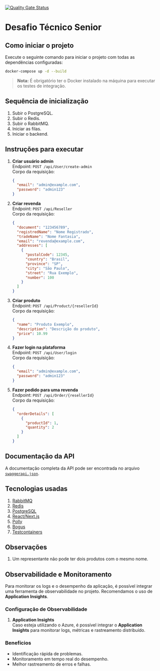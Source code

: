 [![Quality Gate Status](https://sonarcloud.io/api/project_badges/measure?project=vitorpadovan_desafioTecnicoSenior&metric=alert_status)](https://sonarcloud.io/summary/new_code?id=vitorpadovan_desafioTecnicoSenior)

# Desafio Técnico Senior

## Como iniciar o projeto

Execute o seguinte comando para iniciar o projeto com todas as dependências configuradas:

```bash
docker-compose up -d --build
```

> **Nota:** É obrigatório ter o Docker instalado na máquina para executar os testes de integração.

## Sequência de inicialização

1. Subir o PostgreSQL.
2. Subir o Redis.
3. Subir o RabbitMQ.
4. Iniciar as filas.
5. Iniciar o backend.

## Instruções para executar

1. **Criar usuário admin**  
   Endpoint: `POST /api/User/create-admin`  
   Corpo da requisição:
   ```json
   {
     "email": "admin@example.com",
     "password": "admin123"
   }
   ```

2. **Criar revenda**  
   Endpoint: `POST /api/Reseller`  
   Corpo da requisição:
   ```json
   {
     "document": "123456789",
     "registredName": "Nome Registrado",
     "tradeName": "Nome Fantasia",
     "email": "revenda@example.com",
     "addresses": [
       {
         "postalCode": 12345,
         "country": "Brasil",
         "province": "SP",
         "city": "São Paulo",
         "street": "Rua Exemplo",
         "number": 100
       }
     ]
   }
   ```

3. **Criar produto**  
   Endpoint: `POST /api/Product/{resellerId}`  
   Corpo da requisição:
   ```json
   {
     "name": "Produto Exemplo",
     "description": "Descrição do produto",
     "price": 10.99
   }
   ```

4. **Fazer login na plataforma**  
   Endpoint: `POST /api/User/login`  
   Corpo da requisição:
   ```json
   {
     "email": "admin@example.com",
     "password": "admin123"
   }
   ```

5. **Fazer pedido para uma revenda**  
   Endpoint: `POST /api/Order/{resellerId}`  
   Corpo da requisição:
   ```json
   {
     "orderDetails": [
       {
         "productId": 1,
         "quantity": 2
       }
     ]
   }
   ```

## Documentação da API

A documentação completa da API pode ser encontrada no arquivo [`swaggerapi.json`](./swaggerapi.json).

## Tecnologias usadas

1. [RabbitMQ](https://www.rabbitmq.com/)  
2. [Redis](https://redis.io/)  
3. [PostgreSQL](https://www.postgresql.org/)  
4. [React/Next.js](https://nextjs.org/)  
5. [Polly](https://github.com/App-vNext/Polly)  
6. [Bogus](https://github.com/bchavez/Bogus)  
7. [Testcontainers](https://www.testcontainers.org/)  

## Observações

1. Um representante não pode ter dois produtos com o mesmo nome.

## Observabilidade e Monitoramento

Para monitorar os logs e o desempenho da aplicação, é possível integrar uma ferramenta de observabilidade no projeto. Recomendamos o uso de **Application Insights**.

### Configuração de Observabilidade

1. **Application Insights**  
   Caso esteja utilizando o Azure, é possível integrar o **Application Insights** para monitorar logs, métricas e rastreamento distribuído.

### Benefícios

- Identificação rápida de problemas.
- Monitoramento em tempo real do desempenho.
- Melhor rastreamento de erros e falhas.